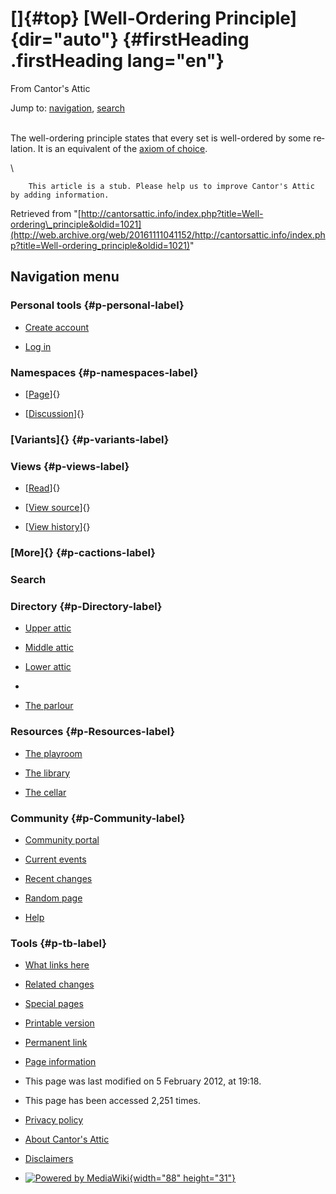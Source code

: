 <div id="mw-page-base" class="noprint">

</div>

<div id="mw-head-base" class="noprint">

</div>

<div id="content" class="mw-body" role="main">

[]{#top}
[Well-Ordering Principle]{dir="auto"} {#firstHeading .firstHeading lang="en"}
=====================================

<div id="bodyContent" class="mw-body-content">

<div id="siteSub">

From Cantor's Attic

</div>

<div id="contentSub">

</div>

<div id="jump-to-nav" class="mw-jump">

Jump to: [navigation](#mw-navigation), [search](#p-search)

</div>

<div id="mw-content-text" class="mw-content-ltr" lang="en" dir="ltr">

\
The well-ordering principle states that every set is well-ordered by
some relation. It is an equivalent of the [axiom of
choice](/web/20161111041152/http://cantorsattic.info/Axiom_of_choice "Axiom of choice").

\

        This article is a stub. Please help us to improve Cantor's Attic by adding information.

</div>

<div class="printfooter">

Retrieved from
"[http://cantorsattic.info/index.php?title=Well-ordering\_principle&oldid=1021](http://web.archive.org/web/20161111041152/http://cantorsattic.info/index.php?title=Well-ordering_principle&oldid=1021)"

</div>

<div id="catlinks" class="catlinks catlinks-allhidden">

</div>

<div class="visualClear">

</div>

</div>

</div>

<div id="mw-navigation">

Navigation menu
---------------

<div id="mw-head">

<div id="p-personal" role="navigation"
aria-labelledby="p-personal-label">

### Personal tools {#p-personal-label}

-   <div id="pt-createaccount">

    </div>

    [Create
    account](/web/20161111041152/http://cantorsattic.info/index.php?title=Special:UserLogin&returnto=Well-ordering+principle&type=signup)
-   <div id="pt-login">

    </div>

    [Log
    in](/web/20161111041152/http://cantorsattic.info/index.php?title=Special:UserLogin&returnto=Well-ordering+principle "You are encouraged to log in; however, it is not mandatory [o]")

</div>

<div id="left-navigation">

<div id="p-namespaces" class="vectorTabs" role="navigation"
aria-labelledby="p-namespaces-label">

### Namespaces {#p-namespaces-label}

-   <div id="ca-nstab-main">

    </div>

    [[Page](/web/20161111041152/http://cantorsattic.info/Well-ordering_principle "View the content page [c]")]{}
-   <div id="ca-talk">

    </div>

    [[Discussion](/web/20161111041152/http://cantorsattic.info/index.php?title=Talk:Well-ordering_principle&action=edit&redlink=1 "Discussion about the content page [t]")]{}

</div>

<div id="p-variants" class="vectorMenu emptyPortlet" role="navigation"
aria-labelledby="p-variants-label">

### [Variants]{}[](#) {#p-variants-label}

<div class="menu">

</div>

</div>

</div>

<div id="right-navigation">

<div id="p-views" class="vectorTabs" role="navigation"
aria-labelledby="p-views-label">

### Views {#p-views-label}

-   <div id="ca-view">

    </div>

    [[Read](/web/20161111041152/http://cantorsattic.info/Well-ordering_principle)]{}
-   <div id="ca-viewsource">

    </div>

    [[View
    source](/web/20161111041152/http://cantorsattic.info/index.php?title=Well-ordering_principle&action=edit "This page is protected.
    You can view its source [e]")]{}
-   <div id="ca-history">

    </div>

    [[View
    history](/web/20161111041152/http://cantorsattic.info/index.php?title=Well-ordering_principle&action=history "Past revisions of this page [h]")]{}

</div>

<div id="p-cactions" class="vectorMenu emptyPortlet" role="navigation"
aria-labelledby="p-cactions-label">

### [More]{}[](#) {#p-cactions-label}

<div class="menu">

</div>

</div>

<div id="p-search" role="search">

### Search

<div id="simpleSearch">

</div>

</div>

</div>

</div>

<div id="mw-panel">

<div id="p-logo" role="banner">

[](/web/20161111041152/http://cantorsattic.info/Cantor%27s_Attic "Visit the main page")

</div>

<div id="p-Directory" class="portal" role="navigation"
aria-labelledby="p-Directory-label">

### Directory {#p-Directory-label}

<div class="body">

-   <div id="n-Upper-attic">

    </div>

    [Upper
    attic](/web/20161111041152/http://cantorsattic.info/Upper_attic)
-   <div id="n-Middle-attic">

    </div>

    [Middle
    attic](/web/20161111041152/http://cantorsattic.info/Middle_attic)
-   <div id="n-Lower-attic">

    </div>

    [Lower
    attic](/web/20161111041152/http://cantorsattic.info/Lower_attic)
-   <div id="n-">

    </div>

    [](INVALID-TITLE)
-   <div id="n-The-parlour">

    </div>

    [The parlour](/web/20161111041152/http://cantorsattic.info/Parlour)

</div>

</div>

<div id="p-Resources" class="portal" role="navigation"
aria-labelledby="p-Resources-label">

### Resources {#p-Resources-label}

<div class="body">

-   <div id="n-The-playroom">

    </div>

    [The
    playroom](/web/20161111041152/http://cantorsattic.info/Playroom)
-   <div id="n-The-library">

    </div>

    [The library](/web/20161111041152/http://cantorsattic.info/Library)
-   <div id="n-The-cellar">

    </div>

    [The cellar](/web/20161111041152/http://cantorsattic.info/Cellar)

</div>

</div>

<div id="p-Community" class="portal" role="navigation"
aria-labelledby="p-Community-label">

### Community {#p-Community-label}

<div class="body">

-   <div id="n-portal">

    </div>

    [Community
    portal](/web/20161111041152/http://cantorsattic.info/Cantor%27s_Attic:Community_portal "About the project, what you can do, where to find things")
-   <div id="n-currentevents">

    </div>

    [Current
    events](/web/20161111041152/http://cantorsattic.info/Cantor%27s_Attic:Current_events "Find background information on current events")
-   <div id="n-recentchanges">

    </div>

    [Recent
    changes](/web/20161111041152/http://cantorsattic.info/Special:RecentChanges "A list of recent changes in the wiki [r]")
-   <div id="n-randompage">

    </div>

    [Random
    page](/web/20161111041152/http://cantorsattic.info/Special:Random "Load a random page [x]")
-   <div id="n-help">

    </div>

    [Help](http://web.archive.org/web/20161111041152/https://www.mediawiki.org/wiki/Special:MyLanguage/Help:Contents "The place to find out")

</div>

</div>

<div id="p-tb" class="portal" role="navigation"
aria-labelledby="p-tb-label">

### Tools {#p-tb-label}

<div class="body">

-   <div id="t-whatlinkshere">

    </div>

    [What links
    here](/web/20161111041152/http://cantorsattic.info/Special:WhatLinksHere/Well-ordering_principle "A list of all wiki pages that link here [j]")
-   <div id="t-recentchangeslinked">

    </div>

    [Related
    changes](/web/20161111041152/http://cantorsattic.info/Special:RecentChangesLinked/Well-ordering_principle "Recent changes in pages linked from this page [k]")
-   <div id="t-specialpages">

    </div>

    [Special
    pages](/web/20161111041152/http://cantorsattic.info/Special:SpecialPages "A list of all special pages [q]")
-   <div id="t-print">

    </div>

    [Printable
    version](/web/20161111041152/http://cantorsattic.info/index.php?title=Well-ordering_principle&printable=yes "Printable version of this page [p]")
-   <div id="t-permalink">

    </div>

    [Permanent
    link](/web/20161111041152/http://cantorsattic.info/index.php?title=Well-ordering_principle&oldid=1021 "Permanent link to this revision of the page")
-   <div id="t-info">

    </div>

    [Page
    information](/web/20161111041152/http://cantorsattic.info/index.php?title=Well-ordering_principle&action=info)

</div>

</div>

</div>

</div>

<div id="footer" role="contentinfo">

-   <div id="footer-info-lastmod">

    </div>

    This page was last modified on 5 February 2012, at 19:18.
-   <div id="footer-info-viewcount">

    </div>

    This page has been accessed 2,251 times.

<!-- -->

-   <div id="footer-places-privacy">

    </div>

    [Privacy
    policy](/web/20161111041152/http://cantorsattic.info/Cantor%27s_Attic:Privacy_policy "Cantor's Attic:Privacy policy")
-   <div id="footer-places-about">

    </div>

    [About Cantor's
    Attic](/web/20161111041152/http://cantorsattic.info/Cantor%27s_Attic:About "Cantor's Attic:About")
-   <div id="footer-places-disclaimer">

    </div>

    [Disclaimers](/web/20161111041152/http://cantorsattic.info/Cantor%27s_Attic:General_disclaimer "Cantor's Attic:General disclaimer")

<!-- -->

-   <div id="footer-poweredbyico">

    </div>

    [![Powered by
    MediaWiki](/web/20161111041152im_/http://cantorsattic.info/resources/assets/poweredby_mediawiki_88x31.png){width="88"
    height="31"}](//web.archive.org/web/20161111041152/http://www.mediawiki.org/)

<div style="clear:both">

</div>

</div>
